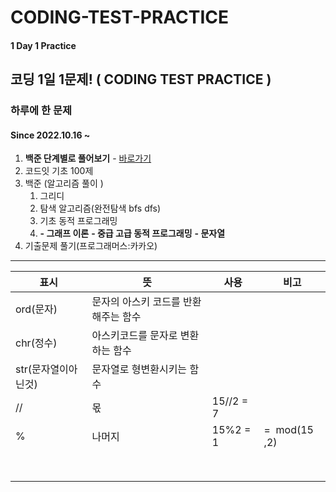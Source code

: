 # CODING-TEST-PRACTICE

#### 1 Day 1 Practice

## 코딩 1일 1문제! ( CODING TEST PRACTICE )

### 하루에 한 문제

#### Since 2022.10.16  ~

1. **백준 단계별로 풀어보기** - [바로가기](https://www.acmicpc.net/step)
2. 코드잇 기초 100제
3. 백준 (알고리즘 풀이 )
   1. 그리디
   2. 탐색 알고리즘(완전탐색 bfs dfs)
   3. 기초 동적 프로그래밍
   4. **- 그래프 이론**
      **- 중급 고급 동적 프로그래밍**
      **- 문자열**
4. 기출문제 풀기(프로그래머스:카카오)


---



| 표시                | 뜻                                   | 사용      | 비고           |
| ------------------- | ------------------------------------ | --------- | -------------- |
| ord(문자)           | 문자의 아스키 코드를 반환해주는 함수 |           |                |
| chr(정수)           | 아스키코드를 문자로 변환하는 함수    |           |                |
| str(문자열이아닌것) | 문자열로 형변환시키는 함수           |           |                |
| //                  | 몫                                   | 15//2 = 7 |                |
| %                   | 나머지                               | 15%2 = 1  | =  mod(15 ,2) |
|                     |                                      |           |                |
|                     |                                      |           |                |
|                     |                                      |           |                |
|                     |                                      |           |                |
|                     |                                      |           |                |
|                     |                                      |           |                |
|                     |                                      |           |                |
|                     |                                      |           |                |
